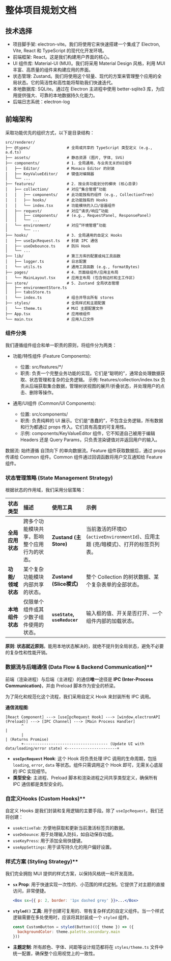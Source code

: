 # 整体项目规划文档

## 技术选择

- 项目脚手架: electron-vite。我们将使用它来快速搭建一个集成了 Electron, Vite, React 和 TypeScript 的现代化开发环境。
- 前端框架: React。这是我们构建用户界面的核心。
- UI 组件库: Material-UI (MUI)。我们将采用 Material Design 风格，利用 MUI 丰富、高质量的组件来构建应用的界面。
- 状态管理: Zustand。我们将使用这个轻量、现代的方案来管理整个应用的全局状态。它的简洁性和高性能将帮助我们快速迭代。
- 本地数据库: SQLite。通过在 Electron 主进程中使用 better-sqlite3 库，为应用提供强大、可靠的本地数据持久化能力。
- 后端日志系统：electron-log

## 前端架构

采取功能优先的组织方式，以下是目录结构：

```
src/renderer/
├── @types/                # 全局或共享的 TypeScript 类型定义 (e.g., a.d.ts)
├── assets/                # 静态资源 (图片, 字体, SVG)
├── components/            # 1. 全局通用、与业务无关的UI组件
│   ├── Editor/            # Monaco Editor 的封装
│   ├── KeyValueEditor/    # 键值对编辑器
│   └── ...
├── features/              # 2. 按业务功能划分的模块 (核心目录)
│   ├── collection/        # 对应“集合管理”功能
│   │   ├── components/    # 此功能独有的组件 (e.g., CollectionTree)
│   │   ├── hooks/         # 此功能独有的 Hooks
│   │   └── index.tsx      # 功能模块的入口/容器组件
│   ├── request/           # 对应“请求/响应”功能
│   │   ├── components/    # (e.g., RequestPanel, ResponsePanel)
│   │   └── ...
│   └── environment/       # 对应“环境管理”功能
│       └── ...
├── hooks/                 # 3. 全局通用的自定义 Hooks
│   ├── useIpcRequest.ts   # 封装 IPC 通信
│   ├── useDebounce.ts     # 防抖 Hook
│   └── ...
├── lib/                   # 第三方库的配置或纯工具函数
│   ├── logger.ts          # 日志配置
│   └── utils.ts           # 通用工具函数 (e.g., formatBytes)
├── pages/                 # 4. 页面级组件/应用主布局
│   └── MainLayout.tsx     # 应用主布局 (包含侧边栏和主工作区)
├── store/                 # 5. Zustand 全局状态管理
│   ├── environmentStore.ts
│   ├── tabsStore.ts
│   └── index.ts           # 组合并导出所有 stores
├── styles/                # 全局样式和主题配置
│   └── theme.ts           # MUI 主题配置文件
├── App.tsx                # 应用根组件
└── main.tsx               # 应用入口文件
```

### 组件分类

我们遵循组件组合和单一职责的原则，将组件分为两类：

- 功能/特性组件 (Feature Components):
  - 位置: src/features/\*/
  - 职责: 负责一个完整业务功能的实现。它们是“聪明的”，通常会处理数据获取、状态管理和复杂的业务逻辑。
    示例: features/collection/index.tsx 负责从后端获取集合数据，管理树状视图的展开/折叠状态，并处理用户的点击、删除等操作。

- 通用/UI组件 (Common/UI Components):
  - 位置: src/components/
  - 职责: 负责纯粹的 UI 展示。它们是“愚蠢的”，不包含业务逻辑，所有数据和行为都通过 props 传入。它们具有高度的可复用性。
  - 示例: components/KeyValueEditor 组件，它不知道自己被用于编辑 Headers 还是 Query Params，只负责渲染键值对并返回用户的输入。

数据流: 始终遵循 自顶向下 的单向数据流。Feature 组件获取数据后，通过 props 传递给 Common 组件。Common 组件通过回调函数将用户交互通知给 Feature 组件。

### 状态管理策略 (State Management Strategy)

根据状态的作用域，我们采用分层策略：

| 状态类型          | 描述                                         | 使用工具                     | 示例                                                                               |
| :---------------- | :------------------------------------------- | :--------------------------- | :--------------------------------------------------------------------------------- |
| **全局应用状态**  | 跨多个功能模块共享，影响整个应用行为的状态。 | **Zustand (主 Store)**       | 当前激活的环境ID (`activeEnvironmentId`)、应用主题 (亮/暗模式)、打开的标签页列表。 |
| **功能/领域状态** | 某个复杂功能模块内部共享的状态。             | **Zustand (Slice模式)**      | 整个 Collection 的树状数据、某个复杂表单的全部状态。                               |
| **本地组件状态**  | 仅限单个组件或其少数子组件使用的状态。       | **`useState`, `useReducer`** | 输入框的值、开关是否打开、一个组件内部的加载状态。                                 |

**原则**: **状态就近原则**。能用本地状态解决的，就绝不提升到全局状态，避免不必要的复杂性和性能开销。

### 数据流与后端通信 (Data Flow & Backend Communication)\*\*

前端（渲染进程）与后端（主进程）的通信**唯一**途径是 **IPC (Inter-Process Communication)**，并由 Preload 脚本作为安全的桥梁。

为了简化和规范化这个流程，我们采用自定义 Hook 来封装所有 IPC 调用。

**通信流程图**:

```
[React Component] ---> [useIpcRequest Hook] ---> [window.electronAPI (Preload)] ---> [IPC Channel] ---> [Main Process Handler]
       ^                                                                                                      |
       |                                                                                                      | (Returns Promise)
       +------------------------------------- (Update UI with data/loading/error state) <----------------------+
```

- **`useIpcRequest` Hook**: 这个 Hook 将负责处理 IPC 调用的生命周期，包括 `loading`, `error`, `data` 等状态。组件只需调用这个 Hook 即可，无需关心底层的 IPC 实现细节。
- **类型安全**: 主进程、Preload 脚本和渲染进程之间共享类型定义，确保所有 IPC 通信都是类型安全的。

### 自定义Hooks (Custom Hooks)\*\*

自定义 Hooks 是我们封装和复用逻辑的主要手段。除了 `useIpcRequest`，我们还将创建：

- `useActiveTab`: 方便地获取和更新当前激活标签页的数据。
- `useDebounce`: 用于处理输入防抖，如自动保存功能。
- `useKeyPress`: 用于添加全局快捷键。
- `useAppSettings`: 用于读写持久化的用户偏好设置。

### 样式方案 (Styling Strategy)\*\*

我们完全拥抱 MUI 提供的样式方案，以保持风格统一和开发高效。

- **`sx` Prop**: 用于快速实现一次性的、小范围的样式定制。它提供了对主题的直接访问，非常便捷。
  ```jsx
  <Box sx={{ p: 2, border: '1px dashed grey' }}>...</Box>
  ```
- **`styled()` 工具**: 用于创建可复用的、带有复杂样式的自定义组件。当一个样式逻辑需要在多处使用时，应该将其封装成一个 `styled` 组件。
  ```jsx
  const CustomButton = styled(Button)(({ theme }) => ({
    backgroundColor: theme.palette.secondary.main
  }))
  ```
- **主题定制**: 所有颜色、字体、间距等设计规范都将在 `styles/theme.ts` 文件中统一配置，确保整个应用视觉上的一致性。
